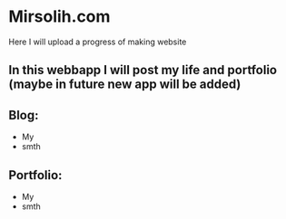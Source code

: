 # Mirsolih.com
Here I will upload a progress of making website

## In this **webbapp** I will post my life and portfolio (maybe in future new app will be added)

## **Blog**:
- My
- smth

## **Portfolio**:
- My
- smth
